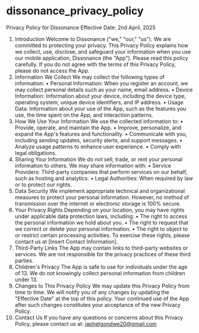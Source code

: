 # dissonance_privacy_policy
Privacy Policy for Dissonance
Effective Date: 2nd April, 2025
1. Introduction
Welcome to Dissonance ("we," "our," "us"). We are committed to protecting your privacy. This Privacy Policy explains how we collect, use, disclose, and safeguard your information when you use our mobile application, Dissonance (the "App"). Please read this policy carefully. If you do not agree with the terms of this Privacy Policy, please do not access the App.
2. Information We Collect
We may collect the following types of information:
    • Personal Information: When you register an account, we may collect personal details such as your name, email address.
    • Device Information: Information about your device, including the device type, operating system, unique device identifiers, and IP address.
    • Usage Data: Information about your use of the App, such as the features you use, the time spent on the App, and interaction patterns.
3. How We Use Your Information
We use the collected information to:
    • Provide, operate, and maintain the App.
    • Improve, personalize, and expand the App's features and functionality.
    • Communicate with you, including sending updates, security alerts, and support messages.
    • Analyze usage patterns to enhance user experience.
    • Comply with legal obligations.
4. Sharing Your Information
We do not sell, trade, or rent your personal information to others. We may share information with:
    • Service Providers: Third-party companies that perform services on our behalf, such as hosting and analytics.
    • Legal Authorities: When required by law or to protect our rights.
5. Data Security
We implement appropriate technical and organizational measures to protect your personal information. However, no method of transmission over the internet or electronic storage is 100% secure.
6. Your Privacy Rights
Depending on your location, you may have rights under applicable data protection laws, including:
    • The right to access the personal information we hold about you.
    • The right to request that we correct or delete your personal information.
    • The right to object to or restrict certain processing activities.
To exercise these rights, please contact us at [Insert Contact Information].
7. Third-Party Links
The App may contain links to third-party websites or services. We are not responsible for the privacy practices of these third parties.
8. Children's Privacy
The App is safe to use for individuals under the age of 13. We do not knowingly collect personal information from children under 13.
9. Changes to This Privacy Policy
We may update this Privacy Policy from time to time. We will notify you of any changes by updating the "Effective Date" at the top of this policy. Your continued use of the App after such changes constitutes your acceptance of the new Privacy Policy.
10. Contact Us
If you have any questions or concerns about this Privacy Policy, please contact us at:
japhetgondwe20@gmail.com
